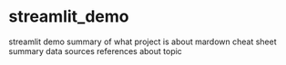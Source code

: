 # streamlit_demo
streamlit demo
 summary of what project is about
 mardown cheat sheet
 summary
 data sources
 references about topic
